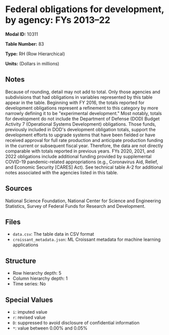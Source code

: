 # Federal obligations for development, by agency: FYs 2013&#8211;22

**Modal ID:** 10311

**Table Number:** 83

**Type:** RH (Row Hierarchical)

**Units:** (Dollars in millions)

## Notes

Because of rounding, detail may not add to total. Only those agencies and subdivisions that had obligations in variables represented by this table appear in the table. Beginning with FY 2016, the totals reported for development obligations represent a refinement to this category by more narrowly defining it to be "experimental development." Most notably, totals for development do not include the Department of Defense (DOD) Budget Activity 7 (Operational Systems Development) obligations. Those funds, previously included in DOD's development obligation totals, support the development efforts to upgrade systems that have been fielded or have received approval for full rate production and anticipate production funding in the current or subsequent fiscal year. Therefore, the data are not directly comparable with totals reported in previous years. FYs 2020, 2021, and 2022 obligations include additional funding provided by supplemental COVID-19 pandemic-related appropriations (e.g., Coronavirus Aid, Relief, and Economic Security [CARES] Act). See technical table A-2 for additional notes associated with the agencies listed in this table.

## Sources

National Science Foundation, National Center for Science and Engineering Statistics, Survey of Federal Funds for Research and Development.

## Files

- `data.csv`: The table data in CSV format
- `croissant_metadata.json`: ML Croissant metadata for machine learning applications

## Structure

- Row hierarchy depth: 5
- Column hierarchy depth: 1
- Time series: No

## Special Values

- `i`: imputed value
- `r`: revised value
- `D`: suppressed to avoid disclosure of confidential information
- `*`: value between 0.00% and 0.05%
